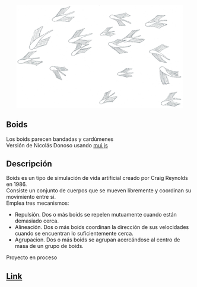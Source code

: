 <p align="center">
  <!-- <a href="http://nestjs.com/" target="blank"><img src="https://nestjs.com/img/logo-small.svg" width="200" alt="Nest Logo" /></a> -->
  <img src="Penates04.png"  width="450" alt="BOIDS"/>
</p>


## Boids

Los boids parecen bandadas y cardúmenes     
Versión de Nicolás Donoso usando <a href='https://github.com/muinicomuiser/mui-js'>mui.js</a>

## Descripción

Boids es un tipo de simulación de vida artificial creado por Craig Reynolds en 1986.      
Consiste un conjunto de cuerpos que se mueven libremente y coordinan su movimiento entre sí.      
Emplea tres mecanismos:     
- Repulsión. Dos o más boids se repelen mutuamente cuando están demasiado cerca.      
- Alineación. Dos o más boids coordinan la dirección de sus velocidades cuando se encuentran lo suficientemente cerca.      
- Agrupacion. Dos o más boids se agrupan acercándose al centro de masa de un grupo de boids.          

Proyecto en proceso       


## <a href='muinicomuiser.github.io/boids/'>Link</a>





